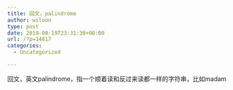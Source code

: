 ```yaml
---
title: 回文，palindrome
author: wiloon
type: post
date: 2019-08-19T23:31:30+00:00
url: /?p=14817
categories:
  - Uncategorized

---
```

回文，英文palindrome，指一个顺着读和反过来读都一样的字符串，比如madam